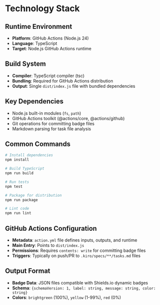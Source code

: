# Technology Stack

## Runtime Environment
- **Platform**: GitHub Actions (Node.js 24)
- **Language**: TypeScript
- **Target**: Node.js GitHub Actions runtime

## Build System
- **Compiler**: TypeScript compiler (tsc)
- **Bundling**: Required for GitHub Actions distribution
- **Output**: Single `dist/index.js` file with bundled dependencies

## Key Dependencies
- Node.js built-in modules (`fs`, `path`)
- GitHub Actions toolkit (@actions/core, @actions/github)
- Git operations for committing badge files
- Markdown parsing for task file analysis

## Common Commands
```bash
# Install dependencies
npm install

# Build TypeScript
npm run build

# Run tests
npm test

# Package for distribution
npm run package

# Lint code
npm run lint
```

## GitHub Actions Configuration
- **Metadata**: `action.yml` file defines inputs, outputs, and runtime
- **Main Entry**: Points to `dist/index.js`
- **Permissions**: Requires `contents: write` for committing badge files
- **Triggers**: Typically on push/PR to `.kiro/specs/**/tasks.md` files

## Output Format
- **Badge Data**: JSON files compatible with Shields.io dynamic badges
- **Schema**: `{schemaVersion: 1, label: string, message: string, color: string}`
- **Colors**: `brightgreen` (100%), `yellow` (1-99%), `red` (0%)